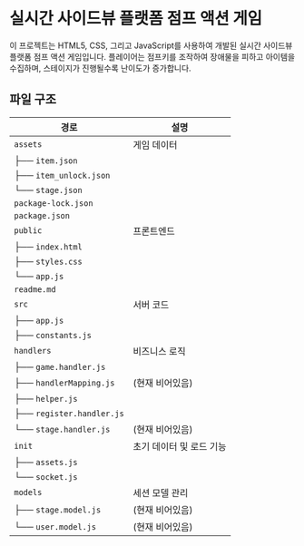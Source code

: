 # 실시간 사이드뷰 플랫폼 점프 액션 게임

이 프로젝트는 HTML5, CSS, 그리고 JavaScript를 사용하여 개발된 실시간 사이드뷰 플랫폼 점프 액션 게임입니다. 플레이어는 점프키를 조작하여 장애물을 피하고 아이템을 수집하며, 스테이지가 진행될수록 난이도가 증가합니다.

## 파일 구조

| 경로                  | 설명                           |
|-----------------------|--------------------------------|
| `assets`              | 게임 데이터                    |
| ├── `item.json`       |                                |
| ├── `item_unlock.json`|                                |
| └── `stage.json`      |                                |
| `package-lock.json`   |                                |
| `package.json`        |                                |
| `public`              | 프론트엔드                     |
| ├── `index.html`      |                                |
| ├── `styles.css`      |                                |
| └── `app.js`          |                                |
| `readme.md`           |                                |
| `src`                 | 서버 코드                      |
| ├── `app.js`          |                                |
| ├── `constants.js`    |                                |
| `handlers`            | 비즈니스 로직                  |
| ├── `game.handler.js` |                                |
| ├── `handlerMapping.js` | (현재 비어있음)             |
| ├── `helper.js`       |                                |
| ├── `register.handler.js` |                          |
| └── `stage.handler.js` | (현재 비어있음)               |
| `init`                | 초기 데이터 및 로드 기능       |
| ├── `assets.js`       |                                |
| └── `socket.js`       |                                |
| `models`              | 세션 모델 관리                |
| ├── `stage.model.js`  | (현재 비어있음)                |
| └── `user.model.js`   | (현재 비어있음)                |
